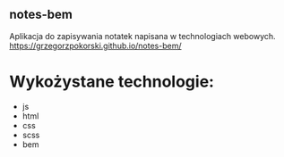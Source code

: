 ## notes-bem
Aplikacja do zapisywania notatek napisana w technologiach webowych.
https://grzegorzpokorski.github.io/notes-bem/

# Wykożystane technologie:
* js
* html
* css
* scss
* bem
